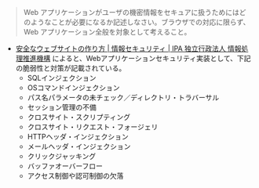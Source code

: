 > Web アプリケーションがユーザの機密情報をセキュアに扱うためにはどのようなことが必要になるか記述しなさい。ブラウザでの対応に限らず、Web アプリケーション全般を対象として考えること。
* [安全なウェブサイトの作り方 \| 情報セキュリティ \| IPA 独立行政法人 情報処理推進機構](https://www.ipa.go.jp/security/vuln/websecurity/about.html) によると、Webアプリケーションセキュリティ実装として、下記の脆弱性と対策が記載されている。
  * SQLインジェクション
  * OSコマンドインジェクション
  * パス名パラメータの未チェック／ディレクトリ・トラバーサル
  * セッション管理の不備
  * クロスサイト・スクリプティング
  * クロスサイト・リクエスト・フォージェリ
  * HTTPヘッダ・インジェクション
  * メールヘッダ・インジェクション
  * クリックジャッキング
  * バッファオーバーフロー
  * アクセス制御や認可制御の欠落

